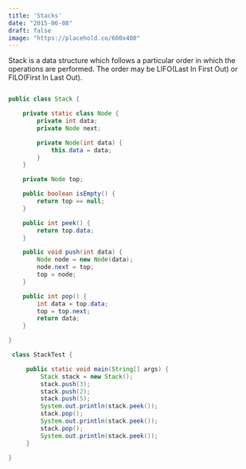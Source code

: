 ```yaml
---
title: 'Stacks'
date: "2015-06-08"
draft: false
image: "https://placehold.co/600x400"
---
```


Stack is a data structure which follows a particular order in which the operations are performed. The order may be LIFO(Last In First Out) or FILO(First In Last Out).

```java

public class Stack {

    private static class Node {
        private int data;
        private Node next;

        private Node(int data) {
            this.data = data;
        }
    }

    private Node top;

    public boolean isEmpty() {
        return top == null;
    }

    public int peek() {
        return top.data;
    }

    public void push(int data) {
        Node node = new Node(data);
        node.next = top;
        top = node;
    }

    public int pop() {
        int data = top.data;
        top = top.next;
        return data;
    }

}

 class StackTest {

     public static void main(String[] args) {
         Stack stack = new Stack();
         stack.push(3);
         stack.push(2);
         stack.push(5);
         System.out.println(stack.peek());
         stack.pop();
         System.out.println(stack.peek());
         stack.pop();
         System.out.println(stack.peek());
     }

}

```
